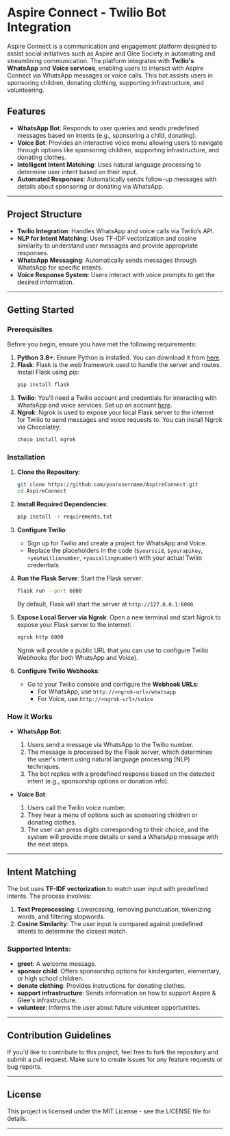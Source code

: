 # Aspire Connect - Twilio Bot Integration

Aspire Connect is a communication and engagement platform designed to assist social initiatives such as Aspire and Glee Society in automating and streamlining communication. The platform integrates with **Twilio's WhatsApp** and **Voice services**, enabling users to interact with Aspire Connect via WhatsApp messages or voice calls. This bot assists users in sponsoring children, donating clothing, supporting infrastructure, and volunteering.

## Features
- **WhatsApp Bot**: Responds to user queries and sends predefined messages based on intents (e.g., sponsoring a child, donating).
- **Voice Bot**: Provides an interactive voice menu allowing users to navigate through options like sponsoring children, supporting infrastructure, and donating clothes.
- **Intelligent Intent Matching**: Uses natural language processing to determine user intent based on their input.
- **Automated Responses**: Automatically sends follow-up messages with details about sponsoring or donating via WhatsApp.

---

## Project Structure
- **Twilio Integration**: Handles WhatsApp and voice calls via Twilio’s API.
- **NLP for Intent Matching**: Uses TF-IDF vectorization and cosine similarity to understand user messages and provide appropriate responses.
- **WhatsApp Messaging**: Automatically sends messages through WhatsApp for specific intents.
- **Voice Response System**: Users interact with voice prompts to get the desired information.

---

## Getting Started

### Prerequisites

Before you begin, ensure you have met the following requirements:

1. **Python 3.8+**: Ensure Python is installed. You can download it from [here](https://www.python.org/downloads/).
2. **Flask**: Flask is the web framework used to handle the server and routes. Install Flask using pip:
    ```bash
    pip install flask
    ```
3. **Twilio**: You’ll need a Twilio account and credentials for interacting with WhatsApp and voice services. Set up an account [here](https://www.twilio.com/).
4. **Ngrok**: Ngrok is used to expose your local Flask server to the internet for Twilio to send messages and voice requests to. You can install Ngrok via Chocolatey:
    ```bash
    choco install ngrok
    ```

### Installation

1. **Clone the Repository**:
    ```bash
    git clone https://github.com/yourusername/AspireConnect.git
    cd AspireConnect
    ```

2. **Install Required Dependencies**:
    ```bash
    pip install -r requirements.txt
    ```

3. **Configure Twilio**:
    - Sign up for Twilio and create a project for WhatsApp and Voice.
    - Replace the placeholders in the code (`$yourssid`, `$yourapikey`, `+youtwillionumber`, `+youcallingnumber`) with your actual Twilio credentials.

4. **Run the Flask Server**:
    Start the Flask server:
    ```bash
    flask run --port 6000
    ```
    By default, Flask will start the server at `http://127.0.0.1:6000`.

5. **Expose Local Server via Ngrok**:
    Open a new terminal and start Ngrok to expose your Flask server to the internet:
    ```bash
    ngrok http 6000
    ```
    Ngrok will provide a public URL that you can use to configure Twilio Webhooks (for both WhatsApp and Voice).

6. **Configure Twilio Webhooks**:
    - Go to your Twilio console and configure the **Webhook URLs**:
        - For WhatsApp, use `http://<ngrok-url>/whatsapp`
        - For Voice, use `http://<ngrok-url>/voice`

### How it Works

- **WhatsApp Bot**:
    1. Users send a message via WhatsApp to the Twilio number.
    2. The message is processed by the Flask server, which determines the user's intent using natural language processing (NLP) techniques.
    3. The bot replies with a predefined response based on the detected intent (e.g., sponsorship options or donation info).
  
- **Voice Bot**:
    1. Users call the Twilio voice number.
    2. They hear a menu of options such as sponsoring children or donating clothes.
    3. The user can press digits corresponding to their choice, and the system will provide more details or send a WhatsApp message with the next steps.

---

## Intent Matching

The bot uses **TF-IDF vectorization** to match user input with predefined intents. The process involves:
1. **Text Preprocessing**: Lowercasing, removing punctuation, tokenizing words, and filtering stopwords.
2. **Cosine Similarity**: The user input is compared against predefined intents to determine the closest match.

### Supported Intents:
- **greet**: A welcome message.
- **sponsor child**: Offers sponsorship options for kindergarten, elementary, or high school children.
- **donate clothing**: Provides instructions for donating clothes.
- **support infrastructure**: Sends information on how to support Aspire & Glee's infrastructure.
- **volunteer**: Informs the user about future volunteer opportunities.

---

## Contribution Guidelines

If you'd like to contribute to this project, feel free to fork the repository and submit a pull request. Make sure to create issues for any feature requests or bug reports.

---

## License

This project is licensed under the MIT License - see the LICENSE file for details.

---